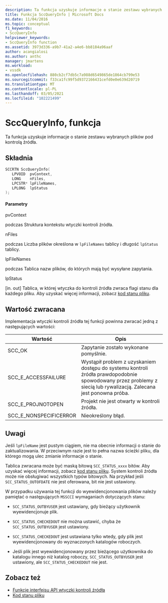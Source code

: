 ```yaml
---
description: Ta funkcja uzyskuje informacje o stanie zestawu wybranych plików pod kontrolą źródła.
title: Funkcja SccQueryInfo | Microsoft Docs
ms.date: 11/04/2016
ms.topic: conceptual
f1_keywords:
- SccQueryInfo
helpviewer_keywords:
- SccQueryInfo function
ms.assetid: 3973d336-a9b7-41a2-a4e6-bb8184a96aaf
author: acangialosi
ms.author: anthc
manager: jmartens
ms.workload:
- vssdk
ms.openlocfilehash: 880cb2cf7db5c7a988d6549865de1864cb799e53
ms.sourcegitcommit: f33ca1fc99f5d9372166431cefd0e0e639d20719
ms.translationtype: MT
ms.contentlocale: pl-PL
ms.lasthandoff: 03/05/2021
ms.locfileid: "102221499"
---
```

# <a name="sccqueryinfo-function"></a>SccQueryInfo, funkcja
Ta funkcja uzyskuje informacje o stanie zestawu wybranych plików pod kontrolą źródła.

## <a name="syntax"></a>Składnia

```cpp
SCCRTN SccQueryInfo(
   LPVOID  pvContext,
   LONG    nFiles,
   LPCSTR* lpFileNames,
   LPLONG  lpStatus
);
```

#### <a name="parameters"></a>Parametry
 pvContext

podczas Struktura kontekstu wtyczki kontroli źródła.

 nFiles

podczas Liczba plików określona w `lpFileNames` tablicy i długość `lpStatus` tablicy.

 lpFileNames

podczas Tablica nazw plików, do których mają być wysyłane zapytania.

 lpStatus

[in. out] Tablica, w której wtyczka do kontroli źródła zwraca flagi stanu dla każdego pliku. Aby uzyskać więcej informacji, zobacz [kod stanu pliku](../extensibility/file-status-code-enumerator.md).

## <a name="return-value"></a>Wartość zwracana
 Implementacja wtyczki kontroli źródła tej funkcji powinna zwracać jedną z następujących wartości:

|Wartość|Opis|
|-----------|-----------------|
|SCC_OK|Zapytanie zostało wykonane pomyślnie.|
|SCC_E_ACCESSFAILURE|Wystąpił problem z uzyskaniem dostępu do systemu kontroli źródła prawdopodobnie spowodowany przez problemy z siecią lub rywalizacją. Zalecana jest ponowna próba.|
|SCC_E_PROJNOTOPEN|Projekt nie jest otwarty w kontroli źródła.|
|SCC_E_NONSPECIFICERROR|Nieokreślony błąd.|

## <a name="remarks"></a>Uwagi
 Jeśli `lpFileName` jest pustym ciągiem, nie ma obecnie informacji o stanie do zaktualizowania. W przeciwnym razie jest to pełna nazwa ścieżki pliku, dla którego mogą ulec zmianie informacje o stanie.

 Tablica zwracana może być maską bitową `SCC_STATUS_xxxx` bitów. Aby uzyskać więcej informacji, zobacz [kod stanu pliku](../extensibility/file-status-code-enumerator.md). System kontroli źródła może nie obsługiwać wszystkich typów bitowych. Na przykład jeśli `SCC_STATUS_OUTOFDATE` nie jest oferowana, bit nie jest ustawiony.

 W przypadku używania tej funkcji do wyewidencjonowania plików należy pamiętać o następujących `MSSCCI` wymaganiach dotyczących stanu:

- `SCC_STATUS_OUTBYUSER` jest ustawiany, gdy bieżący użytkownik wyewidencjonuje plik.

- `SCC_STATUS_CHECKEDOUT` nie można ustawić, chyba że `SCC_STATUS_OUTBYUSER` jest ustawiony.

- `SCC_STATUS_CHECKEDOUT` jest ustawiana tylko wtedy, gdy plik jest wyewidencjonowany do wyznaczonych katalogów roboczych.

- Jeśli plik jest wyewidencjonowany przez bieżącego użytkownika do katalogu innego niż katalog roboczy, `SCC_STATUS_OUTBYUSER` jest ustawiony, ale `SCC_STATUS_CHECKEDOUT` nie jest.

## <a name="see-also"></a>Zobacz też
- [Funkcje interfejsu API wtyczki kontroli źródła](../extensibility/source-control-plug-in-api-functions.md)
- [Kod stanu pliku](../extensibility/file-status-code-enumerator.md)
